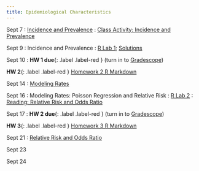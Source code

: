 ```yaml
---
title: Epidemiological Characteristics
---
```


Sept 7
: [Incidence and Prevalence](https://github.com/marievozanne/STAT244NF_class/blob/main/Introduction/2_Lec_Measures_of_Risk.pdf)
  : [Class Activity: Incidence and Prevalence](https://github.com/marievozanne/STAT244NF_class/blob/main/Introduction/2_CA_Incidence_Prevalence.pdf)

Sept 9
: Incidence and Prevalence
  : [R Lab 1](https://github.com/mhc-stat-244nf-f2021/Lab_1); [Solutions](https://github.com/mhc-stat-244nf-f2021/Lab_1_solutions)

Sept 10
: **HW 1 due**{: .label .label-red } (turn in to [Gradescope](https://gradescope.com))

**HW 2**{: .label .label-red } [Homework 2 R Markdown](https://github.com/mhc-stat-244nf-f2021/Homework_2)

Sept 14
: [Modeling Rates](https://github.com/marievozanne/STAT244NF_class/blob/main/Introduction/3_Lec_log_linear_model.pdf)

Sept 16
: Modeling Rates: Poisson Regression and Relative Risk
  : [R Lab 2](https://github.com/mhc-stat-244nf-f2021/Lab_2)
: [Reading: Relative Risk and Odds Ratio](https://www.ncbi.nlm.nih.gov/books/NBK430824/)

Sept 17
: **HW 2 due**{: .label .label-red } (turn in to [Gradescope](https://gradescope.com))

**HW 3**{: .label .label-red } [Homework 3 R Markdown](https://github.com/mhc-stat-244nf-f2021/Homework_3)

Sept 21
: [Relative Risk and Odds Ratio](#)

Sept 23

Sept 24
<!-- Oct 5
: [Linked Lists & Encapsulation](#)
  : [3.1](#), [2.2](#), [2.3](#)

Oct 6
: **Section**{: .label .label-purple }[Linked Lists](#)
  : [Solution](#)

Oct 7
: [Resizing Arrays](#)
  : [2.4](#), [2.5](#)

Oct 8
: **Lab**{: .label .label-purple } [Resizing Arrays](#)

Oct 9
: [Runtime Analysis](#)
  : [8.1](#), [8.2](#), [8.3](#), [8.4](#)
: **HW 2 due**{: .label .label-red } -->
